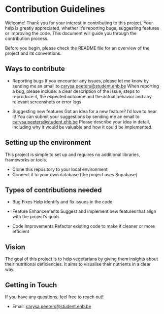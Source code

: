# Contribution Guidelines

Welcome! Thank you for your interest in contributing to this project. Your help is greatly appreciated, whether it’s reporting bugs, suggesting features or improving the code. This document will guide you through the contribution process.

Before you begin, please check the README file for an overview of the project and its conventions.

## Ways to contribute

- Reporting bugs
    If you encounter any issues, please let me know by sending me an email to carysa.peeters@student.ehb.be
    When reporting a bug, please include: a clear description of the issue, steps to reproduce it, the expected outcome and the actual behavior and any relevant screenshots or error logs

- Suggesting new features
    Got an idea for a new feature? I’d love to hear it! You can submit your suggestions by sending me an email to carysa.peeters@student.ehb.be
    Please describe your idea in detail, including why it would be valuable and how it could be implemented.

## Setting up the environment

This project is simple to set up and requires no additional libraries, frameworks or tools.
- Clone this repository to your local environment
- Connect it to your own database (the project uses Supabase)

## Types of contributions needed

- Bug Fixes
    Help identify and fix issues in the code

- Feature Enhancements 
    Suggest and implement new features that align with the project’s goals

- Code Improvements
    Refactor existing code to make it cleaner or more efficient

## Vision

The goal of this project is to help vegetarians by giving them insights about their nutritional deficiencies. It aims to visualise their nutrients in a clear way.

## Getting in Touch

If you have any questions, feel free to reach out!

- Email: carysa.peeters@student.ehb.be